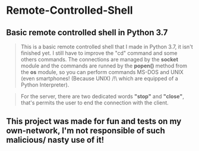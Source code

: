 # Remote-Controlled-Shell
## Basic remote controlled shell in Python 3.7

> This is a basic remote controlled shell that I made in Python 3.7, it isn't finished yet. I still have to improve the "cd" command and some others commands. The connections are managed by the **socket** module and the commands are runned by the **popen()** method from the **os** module, so you can perform commands MS-DOS and UNIX (even smartphones! (Because UNIX) /!\ which are equipped of a Python Interpreter).

> For the server, there are two dedicated words **"stop"** and **"close"**, that's permits the user to end the connection with the client.

## This project was made for fun and tests on my own-network, I'm not responsible of such malicious/ nasty use of it!
